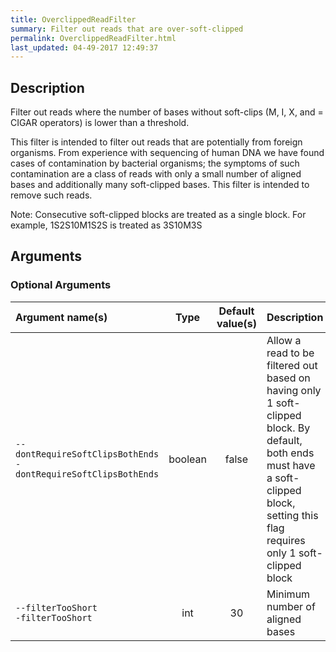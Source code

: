 ```yaml
---
title: OverclippedReadFilter
summary: Filter out reads that are over-soft-clipped
permalink: OverclippedReadFilter.html
last_updated: 04-49-2017 12:49:37
---
```


## Description

Filter out reads where the number of bases without soft-clips (M, I, X, and = CIGAR operators) is lower than a threshold.

 <p>
     This filter is intended to filter out reads that are potentially from foreign organisms.
     From experience with sequencing of human DNA we have found cases of contamination by bacterial
     organisms; the symptoms of such contamination are a class of reads with only a small number
     of aligned bases and additionally many soft-clipped bases. This filter is intended
     to remove such reads.
 </p>
 <p>Note: Consecutive soft-clipped blocks are treated as a single block. For example, 1S2S10M1S2S is treated as 3S10M3S</p>

## Arguments

### Optional Arguments

| Argument name(s) | Type | Default value(s) | Description |
| :--------------- | :--: | :--------------: | :------ |
| `--dontRequireSoftClipsBothEnds`<br/>`-dontRequireSoftClipsBothEnds` | boolean | false | Allow a read to be filtered out based on having only 1 soft-clipped block. By default, both ends must have a soft-clipped block, setting this flag requires only 1 soft-clipped block |
| `--filterTooShort`<br/>`-filterTooShort` | int | 30 | Minimum number of aligned bases |


